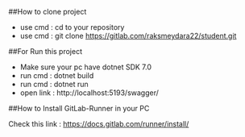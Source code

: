 ##How to clone project

 - use cmd : cd to your repository
 - use cmd : git clone https://gitlab.com/raksmeydara22/student.git

##For Run this project

 - Make sure your pc have dotnet SDK 7.0
 - run cmd : dotnet build
 - run cmd : dotnet run
 - open link : http://localhost:5193/swagger/

 ##How to Install GitLab-Runner in your PC

 Check this link : https://docs.gitlab.com/runner/install/